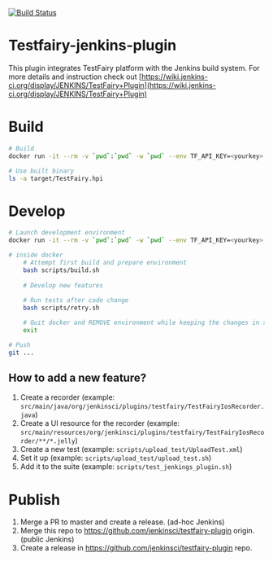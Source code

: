 [![Build Status](https://travis-ci.org/testfairy/testfairy-jenkins-plugin.svg?branch=master)](https://travis-ci.org/testfairy/testfairy-jenkins-plugin)
# Testfairy-jenkins-plugin
This plugin integrates TestFairy platform with the Jenkins build system.
For more details and instruction check out [https://wiki.jenkins-ci.org/display/JENKINS/TestFairy+Plugin](https://wiki.jenkins-ci.org/display/JENKINS/TestFairy+Plugin)

# Build

```bash
# Build
docker run -it --rm -v `pwd`:`pwd` -w `pwd` --env TF_API_KEY=<yourkey> androidsdk/android-30:latest bash scripts/build.sh

# Use built binary
ls -a target/TestFairy.hpi
```

# Develop

```bash
# Launch development environment
docker run -it --rm -v `pwd`:`pwd` -w `pwd` --env TF_API_KEY=<yourkey> androidsdk/android-30:latest bash

# inside docker
    # Attempt first build and prepare environment
    bash scripts/build.sh
    
    # Develop new features
    
    # Run tests after code change
    bash scripts/retry.sh

    # Quit docker and REMOVE environment while keeping the changes in source code
    exit

# Push
git ...
```

## How to add a new feature?

1. Create a recorder (example: `src/main/java/org/jenkinsci/plugins/testfairy/TestFairyIosRecorder.java`)
2. Create a UI resource for the recorder (example: `src/main/resources/org/jenkinsci/plugins/testfairy/TestFairyIosRecorder/**/*.jelly`)
3. Create a new test (example: `scripts/upload_test/UploadTest.xml`)
4. Set it up (example: `scripts/upload_test/upload_test.sh`)
5. Add it to the suite (example: `scripts/test_jenkings_plugin.sh`)

# Publish

1. Merge a PR to master and create a release. (ad-hoc Jenkins)
2. Merge this repo to https://github.com/jenkinsci/testfairy-plugin origin. (public Jenkins)
3. Create a release in https://github.com/jenkinsci/testfairy-plugin repo.


